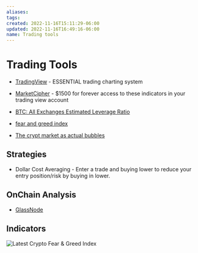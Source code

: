 ```yaml
---
aliases: 
tags: 
created: 2022-11-16T15:11:29-06:00
updated: 2022-11-16T16:49:16-06:00
name: Trading tools
---
```

# Trading Tools

* [TradingView](https://tradingview.com) - ESSENTIAL trading charting system

* [MarketCipher](https://marketciphertrading.com/) - $1500 for forever access to these indicators in your trading view account

* [BTC: All Exchanges Estimated Leverage Ratio](https://cryptoquant.com/overview/full/8529?window=day)

* [fear and greed index](https://alternative.me/crypto/fear-and-greed-index/)

* [The crypt market as actual bubbles](https://cryptobubbles.net/)

## Strategies

* Dollar Cost Averaging - Enter a trade and buying lower to reduce your entry position/risk by buying in lower.

## OnChain Analysis

* [GlassNode](https://studio.glassnode.com)

## Indicators

<img src="https://alternative.me/crypto/fear-and-greed-index.png" alt="Latest Crypto Fear & Greed Index" />